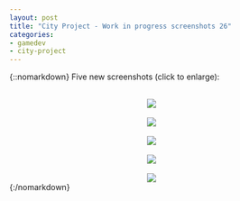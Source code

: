 ```yaml
---
layout: post
title: "City Project - Work in progress screenshots 26"
categories:
- gamedev
- city-project
---
```


{::nomarkdown}
Five new screenshots (click to enlarge):<br /><br /><div class="separator" style="clear: both; text-align: center;"><a href="http://2.bp.blogspot.com/-YkhdKYNCDiQ/Tw7asG6x-0I/AAAAAAAAAQQ/MFAHAs-SPUo/s1600/blog.binarynonsense.com_20120112_800_02.jpg"><img border="0" src="http://2.bp.blogspot.com/-nKezgaGairw/Tw7HN19fc4I/AAAAAAAAAPo/aF3kqe5DR4c/s1600/blog.binarynonsense.com_20120112_02.jpg" /></a><br /><br /><a href="http://4.bp.blogspot.com/-3HbEhil-znk/Tw7arqsDwoI/AAAAAAAAAQI/3HUbuH-G_Ao/s1600/blog.binarynonsense.com_20120112_800_01.jpg"><img border="0" src="http://3.bp.blogspot.com/-eNi74QBbVRg/Tw7HNCFeH4I/AAAAAAAAAPg/OnQWz_1ug-c/s1600/blog.binarynonsense.com_20120112_01.jpg" /></a></div><br /><a name="more"></a><div class="separator" style="clear: both; text-align: center;"><a href="http://2.bp.blogspot.com/-vzCwU5TsndY/Tw7atZCJJyI/AAAAAAAAAQY/ulljHGnsD8I/s1600/blog.binarynonsense.com_20120112_800_03.jpg"><img border="0" src="http://3.bp.blogspot.com/-LfBqUqokUB0/Tw7HOmIYtwI/AAAAAAAAAPw/gFng0AkasBE/s1600/blog.binarynonsense.com_20120112_03.jpg" /></a></div><br /><div class="separator" style="clear: both; text-align: center;"><a href="http://3.bp.blogspot.com/-PbcJutpzW6A/Tw7auuyaX5I/AAAAAAAAAQg/BOD5bJ0KYK0/s1600/blog.binarynonsense.com_20120112_800_04.jpg"><img border="0" src="http://1.bp.blogspot.com/-fYQ51xouC0M/Tw7HPdsIf7I/AAAAAAAAAP0/IZLaT-lDRBQ/s1600/blog.binarynonsense.com_20120112_04.jpg" /></a></div><br /><div class="separator" style="clear: both; text-align: center;"><a href="http://2.bp.blogspot.com/-ZNT8tFWmg_A/Tw7awvg-n3I/AAAAAAAAAQo/TywEN1v_RKs/s1600/blog.binarynonsense.com_20120112_800_05.jpg"><img border="0" src="http://1.bp.blogspot.com/-9IS0sJJsOcE/Tw7HP4lOSdI/AAAAAAAAAP8/ef4goQeDy1c/s1600/blog.binarynonsense.com_20120112_05.jpg" /></a></div>
{:/nomarkdown}